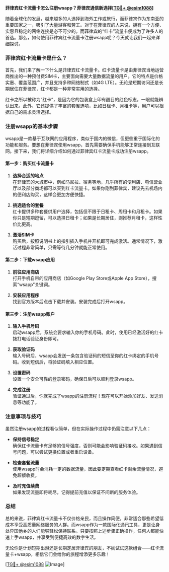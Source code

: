 **菲律宾红卡流量卡怎么注册wsapp？菲律宾通信新选择[[TG💪+ @esim1088](https://t.me/s/esim1088)]**

随着全球化的发展，越来越多的人选择到海外工作或旅行，而菲律宾作为东南亚的重要国家之一，吸引了大量游客和劳工。对于在菲律宾的人来说，拥有一个方便、实惠且稳定的网络连接是必不可少的。而菲律宾的“红卡”流量卡便成为了许多人的首选。那么，如何使用菲律宾红卡流量卡注册wsapp呢？今天就让我们一起来详细探讨。

### 菲律宾红卡流量卡是什么？

首先，我们来了解一下什么是菲律宾红卡流量卡。红卡流量卡是由菲律宾当地运营商推出的一种预付费SIM卡，主要面向需要大量数据流量的用户。它的特点是价格实惠、覆盖范围广，并且支持多种网络制式（如4G LTE）。无论是短期访问还是长期居住在菲律宾，红卡都是一种非常实用的选择。

红卡之所以被称为“红卡”，是因为它的包装盒上印有醒目的红色标志，一眼就能辨认出来。此外，它还提供了丰富的套餐选项，比如日租卡、月租卡等，用户可以根据自己的需求灵活选择。

### 注册wsapp的基本步骤

wsapp是一款基于互联网的应用程序，类似于国内的微信，但更侧重于国际化的功能和服务。要想在菲律宾使用wsapp，首先需要确保手机能够正常连接到互联网。接下来，我们将详细介绍如何通过菲律宾红卡流量卡成功注册wsapp。

#### 第一步：购买红卡流量卡

1. **选择合适的地点**  
   在菲律宾的大城市中，例如马尼拉、宿务等地，几乎所有的便利店、电信营业厅以及部分商场都可以买到红卡流量卡。如果你刚到菲律宾，建议先去机场内的便利店购买，这样会更加方便快捷。

2. **挑选适合的套餐**  
   红卡提供多种套餐供用户选择，包括但不限于日租卡、周租卡和月租卡。如果你只是短期逗留，可以选择日租卡；如果是长期居住，则推荐月租卡，这样性价比更高。

3. **激活SIM卡**  
   购买后，按照说明书上的指引插入手机并开机即可完成激活。通常情况下，激活过程非常简单，只需等待几分钟就能正常使用。

#### 第二步：下载wsapp应用

1. **前往应用商店**  
   打开手机自带的应用商店（如Google Play Store或Apple App Store），搜索“wsapp”关键词。

2. **安装应用程序**  
   找到官方版本后点击下载并安装。安装完成后打开wsapp。

#### 第三步：注册wsapp账户

1. **输入手机号码**  
   启动wsapp后，系统会要求输入你的手机号码。此时，使用已经激活好的红卡拨打电话验证身份即可。

2. **获取验证码**  
   输入号码后，wsapp会发送一条包含验证码的短信至你的红卡绑定的手机号码。收到短信后，将验证码填入相应位置。

3. **设置密码**  
   设置一个安全可靠的登录密码，确保日后可以顺利登录wsapp。

4. **完成注册**  
   验证通过后，你就完成了wsapp的注册流程！现在可以开始添加好友、发送消息等功能了。

### 注意事项与技巧

虽然注册wsapp的过程看似简单，但在实际操作过程中仍需注意以下几点：

- **保持信号稳定**  
  确保红卡流量卡有足够的信号强度，否则可能会影响验证码接收。如果遇到信号问题，可以尝试更换位置或者重启设备。

- **检查套餐流量**  
  使用wsapp时会消耗一定的数据流量，因此要定期查看红卡剩余流量情况，避免超额收费。

- **及时充值续费**  
  如果发现流量即将耗尽，记得提前充值以保证不间断的服务体验。

### 总结

总的来说，菲律宾红卡流量卡不仅价格亲民，而且操作简便，非常适合那些希望低成本享受高质量网络服务的人群。而wsapp作为一款国际化通讯工具，更是让身处异国他乡的人们能够轻松保持联系。只要按照上述步骤正确操作，任何人都能快速上手wsapp，并享受到便捷高效的数字生活。

无论你是计划短期出游还是长期定居菲律宾的朋友，不妨试试这款组合——红卡流量卡+wsapp，相信它们会给你的旅程增添更多乐趣！

[[TG💪+ @esim1088](https://t.me/s/esim1088) ![Image](https://i.postimg.cc/4NQfJmqS/Snipaste-2025-05-13-00-14-12.png)]